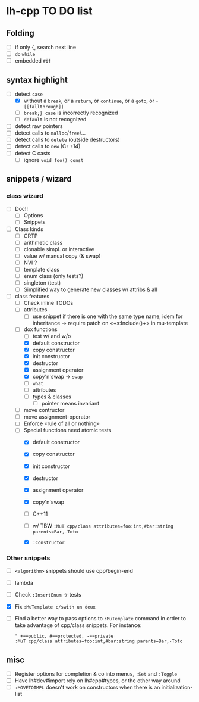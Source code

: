 # lh-cpp TO DO list

## Folding

 - [ ] if only `{`, search next line
 - [ ] `do` `while`
 - [ ] embedded `#if`

## syntax highlight

 - [ ] detect `case`
    - [X] without a `break`, or a `return`, or `continue`, or a `goto`, or `- [[fallthrough]]`
    - [ ] `break;} case` is incorrectly recognized
    - [ ] `default` is not recognized
 - [ ] detect raw pointers
 - [ ] detect calls to `malloc`/`free`/...
 - [ ] detect calls to `delete` (outside destructors)
 - [ ] detect calls to `new` (C++14)
 - [ ] detect C casts
    - [ ] ignore `void foo() const`

## snippets / wizard

### class wizard

 - [ ] Doc!!
    - [ ]  Options
    - [ ]  Snippets

 - [ ] Class kinds
    - [ ] CRTP
    - [ ] arithmetic class
    - [ ] clonable simpl. or interactive
    - [ ] value w/ manual copy (& swap)
    - [ ] NVI ?
    - [ ] template class
    - [ ] enum class (only tests?)
    - [ ] singleton (test)
    - [ ] Simplified way to generate new classes w/ attribs & all

 - [ ] class features
    - [ ] Check inline TODOs
    - [ ] attributes
        - [ ] use snippet if there is one with the same type name, idem for
          inheritance -> require patch on <+s:Include()+> in mu-template
    - [ ] dox functions
        - [ ] test w/ and w/o
        - [X] default constructor
        - [X] copy constructor
        - [X] init constructor
        - [X] destructor
        - [X] assignment operator
        - [X] copy'n'swap -> `swap`
        - [ ] `what`
        - [ ] attributes
        - [ ] types & classes
           - [ ] pointer means invariant
    - [ ] move contructor
    - [ ] move assignment-operator
    - [ ] Enforce «rule of all or nothing»
    - [ ] Special functions need atomic tests
        - [X] default constructor
        - [X] copy constructor
        - [X] init constructor
        - [X] destructor
        - [X] assignment operator
        - [X] copy'n'swap
        - [ ] C++11
        - [ ] w/ TBW `:MuT cpp/class attributes=foo:int,#bar:string parents=Bar,-Toto`
        - [X] `:Constructor`


### Other snippets
 - [ ] `<algorithm>` snippets should use cpp/begin-end
 - [ ] lambda
 - [ ] Check `:InsertEnum` -> tests
 - [X] Fix `:MuTemplate c/swith un deux`
 - [ ] Find a better way to pass options to `:MuTemplate` command in order to take
   advantage of cpp/class snippets. For instance:

   ```
   " +==public, #==protected, -==private
   :MuT cpp/class attributes=foo:int,#bar:string parents=Bar,-Toto
   ```

## misc

 - [ ] Register options for completion & co into menus, `:Set` and `:Toggle`
 - [ ] Have lh#dev#import rely on lh#cpp#types, or the other way around
 - [ ] `:MOVETOIMPL` doesn't work on constructors when there is an
   initialization-list
